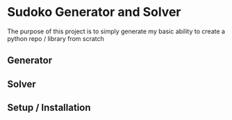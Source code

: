 # Sudoko Generator and Solver

The purpose of this project is to simply generate my basic ability to create a python repo / library from scratch

## Generator

## Solver

## Setup / Installation